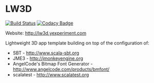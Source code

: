 # LW3D

[![Build Status](https://travis-ci.org/Y-Experiment/LW3D.svg?branch=master)](https://travis-ci.org/Y-Experiment/LW3D) [![Codacy Badge](https://api.codacy.com/project/badge/Grade/476ad1716c9d46dbb3d30034588908ca)](https://www.codacy.com/app/andrzej-tucholka/LW3D)

Website: http://lw3d.yexperiment.com

Lightweight 3D app template building on top of the configuration of:
* SBT - http://www.scala-sbt.org
* JME3 - http://jmonkeyengine.org
* AngelCode's Bitmap Font Generator - http://www.angelcode.com/products/bmfont/
* scalatest - http://www.scalatest.org

